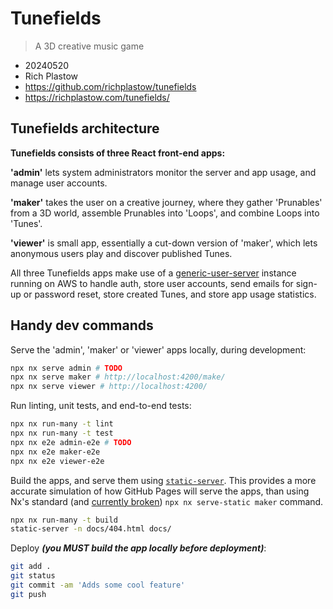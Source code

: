 # Tunefields

> A 3D creative music game

- 20240520
- Rich Plastow
- <https://github.com/richplastow/tunefields>
- <https://richplastow.com/tunefields/>

## Tunefields architecture

__Tunefields consists of three React front-end apps:__

__'admin'__ lets system administrators monitor the server and app usage, and
manage user accounts.

__'maker'__ takes the user on a creative journey, where they gather 'Prunables'
from a 3D world, assemble Prunables into 'Loops', and combine Loops into 'Tunes'.

__'viewer'__ is small app, essentially a cut-down version of 'maker', which lets
anonymous users play and discover published Tunes.

All three Tunefields apps make use of a [generic-user-server](
https://github.com/richplastow/generic-user-server) instance running on AWS to
handle auth, store user accounts, send emails for sign-up or password reset,
store created Tunes, and store app usage statistics.

## Handy dev commands

Serve the 'admin', 'maker' or 'viewer' apps locally, during development:

```bash
npx nx serve admin # TODO
npx nx serve maker # http://localhost:4200/make/
npx nx serve viewer # http://localhost:4200/
```

Run linting, unit tests, and end-to-end tests:

```bash
npx nx run-many -t lint
npx nx run-many -t test
npx nx e2e admin-e2e # TODO
npx nx e2e maker-e2e
npx nx e2e viewer-e2e
```

Build the apps, and serve them using [`static-server`](
https://www.npmjs.com/package/static-server). This provides a more accurate
simulation of how GitHub Pages will serve the apps, than using Nx's standard
(and [currently broken](
./notes/03-not-found-and-deep-links.md#fix-the-nx-commands-we-just-broke))
`npx nx serve-static maker` command.

```bash
npx nx run-many -t build
static-server -n docs/404.html docs/
```

Deploy __*(you MUST build the app locally before deployment)*__:

```bash
git add .
git status
git commit -am 'Adds some cool feature'
git push
```
